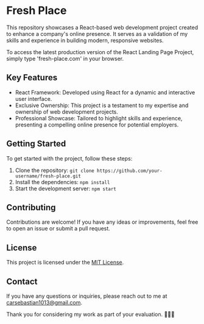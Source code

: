 # Fresh Place

This repository showcases a React-based web development project created to enhance a company's online presence. It serves as a validation of my skills and experience in building modern, responsive websites.

To access the latest production version of the React Landing Page Project, simply type 'fresh-place.com' in your browser.




## Key Features

- React Framework: Developed using React for a dynamic and interactive user interface.
- Exclusive Ownership: This project is a testament to my expertise and ownership of web development projects.
- Professional Showcase: Tailored to highlight skills and experience, presenting a compelling online presence for potential employers.

## Getting Started

To get started with the project, follow these steps:

1. Clone the repository: `git clone https://github.com/your-username/fresh-place.git`
2. Install the dependencies: `npm install`
3. Start the development server: `npm start`

## Contributing

Contributions are welcome! If you have any ideas or improvements, feel free to open an issue or submit a pull request.

## License

This project is licensed under the [MIT License](LICENSE).

## Contact

If you have any questions or inquiries, please reach out to me at [carsebastian1013@gmail.com](mailto:carsebastian1013@gmail.com).

Thank you for considering my work as part of your evaluation. 👨‍💻🚀
